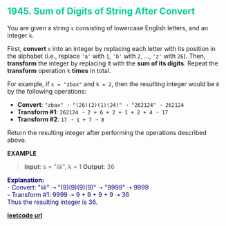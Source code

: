 <h2 style="color:#0C9;">1945. Sum of Digits of String After Convert</h2>

You are given a string `s` consisting of lowercase English letters, and an integer `k`.

First, **convert** `s` into an integer by replacing each letter with its position in the alphabet (i.e., replace `'a'` with `1`, `'b'` with `2`, ..., `'z'` with `26`). Then, **transform** the integer by replacing it with the **sum of its digits**. Repeat the **transform** operation `k` **times** in total.

For example, if `s = "zbax"` and `k = 2`, then the resulting integer would be `8` by the following operations:

* **Convert**: `"zbax" ➝ "(26)(2)(1)(24)" ➝ "262124" ➝ 262124`
* **Transform #1**: `262124 ➝ 2 + 6 + 2 + 1 + 2 + 4 ➝ 17`
* **Transform #2**: `17 ➝ 1 + 7 ➝ 8`

Return the resulting integer after performing the operations described above.

**EXAMPLE**
>**Input**: s = "iiii", k = 1
**Output**: 36

<p style="color:#007;">
<b>Explanation:</b><br>
- Convert: "iiii" ➝ "(9)(9)(9)(9)" ➝ "9999" ➝ 9999<br>
- Transform #1: 9999 ➝ 9 + 9 + 9 + 9 ➝ 36<br>
Thus the resulting integer is 36.
</p>

**[leetcode url](https://leetcode.com/problems/sum-of-digits-of-string-after-convert/description/)**
